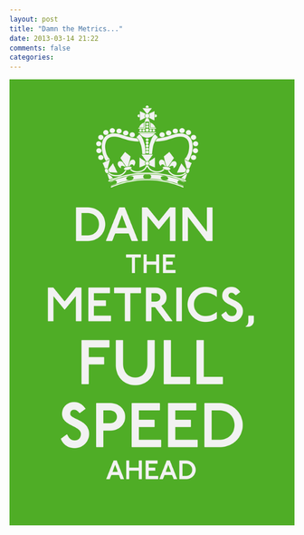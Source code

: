 ```yaml
---
layout: post
title: "Damn the Metrics..."
date: 2013-03-14 21:22
comments: false
categories:
---
```

<!-- more -->
![damn](/images/damn.png)
